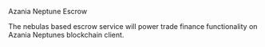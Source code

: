 Azania Neptune Escrow

The nebulas based escrow service will power trade finance functionality on Azania Neptunes blockchain client.
